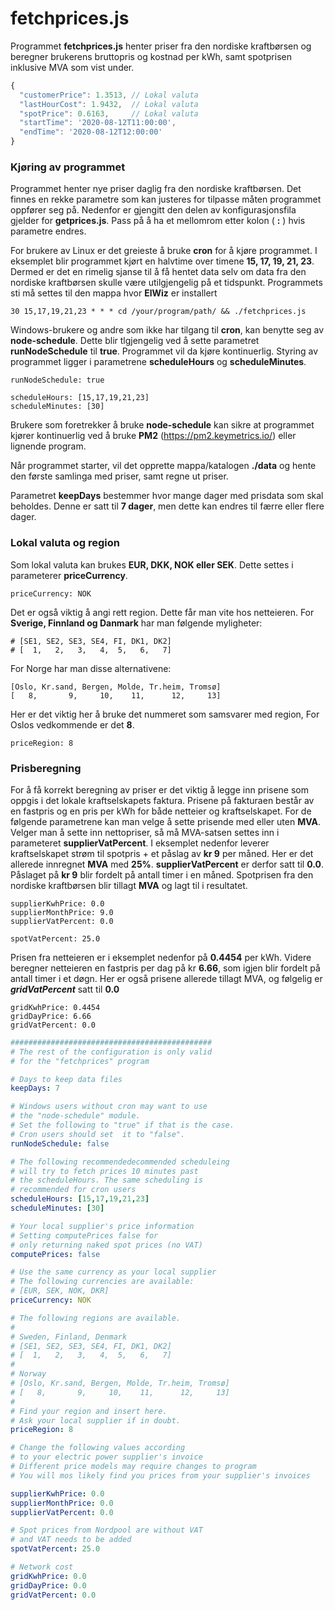 # fetchprices.js

Programmet **fetchprices.js** henter priser fra den nordiske kraftbørsen og beregner 
brukerens bruttopris og kostnad per kWh, samt spotprisen inklusive MVA som vist under.

```javascript
{
  "customerPrice": 1.3513, // Lokal valuta
  "lastHourCost": 1.9432,  // Lokal valuta
  "spotPrice": 0.6163,     // Lokal valuta
  "startTime": '2020-08-12T11:00:00',
  "endTime": '2020-08-12T12:00:00'
}
```
### Kjøring av programmet

Programmet henter nye priser daglig fra den nordiske kraftbørsen. 
Det finnes en rekke parametre som kan justeres for tilpasse måten programmet oppfører seg på.
Nedenfor er gjengitt den delen av konfigurasjonsfila gjelder for **getprices.js**.
Pass på å ha et mellomrom etter kolon \( **:** \) hvis parametre endres.

For brukere av Linux er det greieste å bruke **cron** for å kjøre programmet.
I eksemplet blir programmet kjørt en halvtime over timene **15, 17, 19, 21, 23**. 
Dermed er det en rimelig sjanse til å få hentet data selv om data 
fra den nordiske kraftbørsen skulle være utilgjengelig på et tidspunkt. 
Programmets sti må settes til den mappa hvor **ElWiz** er installert

```
30 15,17,19,21,23 * * * cd /your/program/path/ && ./fetchprices.js
```
Windows-brukere og andre som ikke har tilgang til **cron**, kan benytte seg av **node-schedule**.
Dette blir tlgjengelig ved å sette parametret **runNodeSchedule** til **true**.
Programmet vil da kjøre kontinuerlig. 
Styring av programmet ligger i parametrene **scheduleHours** og **scheduleMinutes**.

```
runNodeSchedule: true

scheduleHours: [15,17,19,21,23]
scheduleMinutes: [30]
```
Brukere som foretrekker å bruke **node-schedule** kan sikre at programmet kjører kontinuerlig
ved å bruke **PM2** (https://pm2.keymetrics.io/) eller lignende program.

Når programmet starter, vil det opprette mappa/katalogen **./data** og hente den første samlinga
med priser, samt regne ut priser.

Parametret **keepDays** bestemmer hvor mange dager med prisdata som skal beholdes. 
Denne er satt til **7 dager**, men dette kan endres til færre eller flere dager.

### Lokal valuta og region

Som lokal valuta kan brukes **EUR, DKK, NOK eller SEK**. Dette settes i parameterer **priceCurrency**.
```
priceCurrency: NOK
```
Det er også viktig å angi rett region. Dette får man vite hos netteieren. 
For **Sverige, Finnland og Danmark** har man følgende myligheter:
```
# [SE1, SE2, SE3, SE4, FI, DK1, DK2]
# [  1,   2,   3,   4,  5,   6,   7]
```
For Norge har man disse alternativene:
```
[Oslo, Kr.sand, Bergen, Molde, Tr.heim, Tromsø]
[   8,       9,     10,    11,      12,     13]
```
Her er det viktig her å bruke det nummeret som samsvarer med region,
For Oslos vedkommende er det **8**.
```
priceRegion: 8
```

### Prisberegning
For å få korrekt beregning av priser er det viktig å legge inn prisene som oppgis i det lokale kraftselskapets faktura. 
Prisene på fakturaen består av en fastpris og en pris per kWh for både netteier og kraftselskapet.
For de følgende parametrene kan man velge å sette prisende med eller uten **MVA**. 
Velger man å sette inn nettopriser, så må MVA-satsen settes inn i parameteret **supplierVatPercent**.
I eksemplet nedenfor leverer kraftselskapet strøm til spotpris + et påslag av **kr 9** per måned.
Her er det allerede innregnet **MVA** med **25%**. **supplierVatPercent** er derfor satt til **0.0**. 
Påslaget på **kr 9** blir fordelt på antall timer i en måned. 
Spotprisen fra den nordiske kraftbørsen blir tillagt **MVA** og lagt til i resultatet.

```
supplierKwhPrice: 0.0
supplierMonthPrice: 9.0
supplierVatPercent: 0.0

spotVatPercent: 25.0
```
Prisen fra netteieren er i eksemplet nedenfor på **0.4454** per kWh. 
Videre beregner netteieren en fastpris per dag på kr **6.66**, som igjen blir fordelt på antall timer i et døgn. 
Her er også prisene allerede tillagt MVA, og følgelig er ***gridVatPercent*** satt til **0.0**
```
gridKwhPrice: 0.4454
gridDayPrice: 6.66
gridVatPercent: 0.0
```

```yaml
#############################################
# The rest of the configuration is only valid 
# for the "fetchprices" program

# Days to keep data files
keepDays: 7

# Windows users without cron may want to use 
# the "node-schedule" module.
# Set the following to "true" if that is the case.
# Cron users should set  it to "false".
runNodeSchedule: false

# The following recommendedecommended scheduleing
# will try to fetch prices 10 minutes past 
# the scheduleHours. The same scheduling is
# recommended for cron users
scheduleHours: [15,17,19,21,23]
scheduleMinutes: [30]

# Your local supplier's price information
# Setting computePrices false for
# only returning naked spot prices (no VAT)
computePrices: false

# Use the same currency as your local supplier
# The following currencies are available:
# [EUR, SEK, NOK, DKR]
priceCurrency: NOK

# The following regions are available.
#
# Sweden, Finland, Denmark
# [SE1, SE2, SE3, SE4, FI, DK1, DK2]
# [  1,   2,   3,   4,  5,   6,   7]
#
# Norway
# [Oslo, Kr.sand, Bergen, Molde, Tr.heim, Tromsø]
# [   8,       9,     10,    11,      12,     13]
#
# Find your region and insert here.
# Ask your local supplier if in doubt.
priceRegion: 8

# Change the following values according
# to your electric power supplier's invoice
# Different price models may require changes to program 
# You will mos likely find you prices from your supplier's invoices

supplierKwhPrice: 0.0
supplierMonthPrice: 0.0
supplierVatPercent: 0.0

# Spot prices from Nordpool are without VAT
# and VAT needs to be added
spotVatPercent: 25.0

# Network cost
gridKwhPrice: 0.0
gridDayPrice: 0.0
gridVatPercent: 0.0
```
